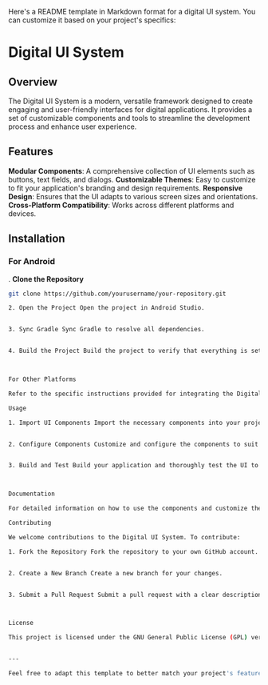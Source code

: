 Here's a README template in Markdown format for a digital UI system. You can customize it based on your project's specifics:

# Digital UI System

## Overview

The Digital UI System is a modern, versatile framework designed to create engaging and user-friendly interfaces for digital applications. It provides a set of customizable components and tools to streamline the development process and enhance user experience.

## Features

**Modular Components**: A comprehensive collection of UI elements such as buttons, text fields, and dialogs.
**Customizable Themes**: Easy to customize to fit your application's branding and design requirements.
**Responsive Design**: Ensures that the UI adapts to various screen sizes and orientations.
**Cross-Platform Compatibility**: Works across different platforms and devices.

## Installation

### For Android

. **Clone the Repository**
   ```bash
   git clone https://github.com/yourusername/your-repository.git

2. Open the Project Open the project in Android Studio.


3. Sync Gradle Sync Gradle to resolve all dependencies.


4. Build the Project Build the project to verify that everything is set up correctly.



For Other Platforms

Refer to the specific instructions provided for integrating the Digital UI System into your development environment.

Usage

1. Import UI Components Import the necessary components into your project as required.


2. Configure Components Customize and configure the components to suit your needs. Detailed configuration instructions are available in the documentation.


3. Build and Test Build your application and thoroughly test the UI to ensure it functions as intended.



Documentation

For detailed information on how to use the components and customize the system, please refer to the documentation.

Contributing

We welcome contributions to the Digital UI System. To contribute:

1. Fork the Repository Fork the repository to your own GitHub account.


2. Create a New Branch Create a new branch for your changes.


3. Submit a Pull Request Submit a pull request with a clear description of your changes. Please refer to the CONTRIBUTING.md for detailed guidelines.



License

This project is licensed under the GNU General Public License (GPL) version 3.0. See the LICENSE file for more details.


---

Feel free to adapt this template to better match your project's features and guidelines.

